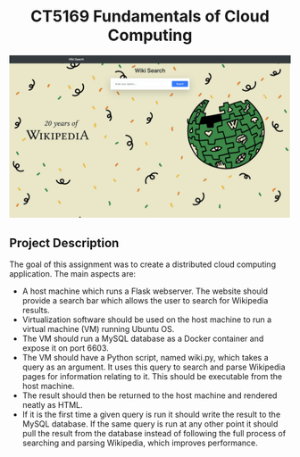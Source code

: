 <h1> <div align="center"> CT5169 Fundamentals of Cloud Computing  </div> </h1>

<div align="center"> <img src="static/home.png"> </div>

## Project Description
The goal of this assignment was to create a distributed cloud computing application. The main aspects are:
- A host machine which runs a Flask webserver. The website should provide a search bar which allows the user to search for Wikipedia results.
- Virtualization software should be used on the host machine to run a virtual machine (VM) running Ubuntu OS.
- The VM should run a MySQL database as a Docker container and expose it on port 6603.
- The VM should have a Python script, named wiki.py, which takes a query as an argument. It uses this query to search and parse Wikipedia pages for information relating to it. This should be executable from the host machine.
- The result should then be returned to the host machine and rendered neatly as HTML.
- If it is the first time a given query is run it should write the result to the MySQL database. If the same query is run at any other point it should pull the result from the database instead of following the full process of searching and parsing Wikipedia, which improves performance.
